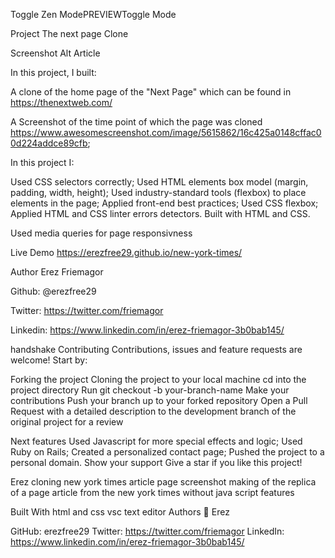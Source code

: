 Toggle Zen ModePREVIEWToggle Mode

Project The next page Clone

Screenshot Alt Article

In this project, I built:

A clone of the home page of the "Next Page" which can be found in https://thenextweb.com/

A Screenshot of the time point of which the page was cloned  https://www.awesomescreenshot.com/image/5615862/16c425a0148cffac00d224addce89cfb; 

In this project I:

Used CSS selectors correctly; Used HTML elements box model (margin, padding, width, height); Used industry-standard tools (flexbox) to place elements in the page; Applied front-end best practices; Used CSS flexbox; Applied HTML and CSS linter errors detectors. Built with HTML and CSS.

Used media queries for page responsivness

Live Demo https://erezfree29.github.io/new-york-times/

Author Erez Friemagor

Github: @erezfree29

Twitter: https://twitter.com/friemagor

Linkedin: https://www.linkedin.com/in/erez-friemagor-3b0bab145/

handshake Contributing Contributions, issues and feature requests are welcome! Start by:

Forking the project Cloning the project to your local machine cd into the project directory Run git checkout -b your-branch-name Make your contributions Push your branch up to your forked repository Open a Pull Request with a detailed description to the development branch of the original project for a review

Next features Used Javascript for more special effects and logic; Used Ruby on Rails; Created a personalized contact page; Pushed the project to a personal domain. Show your support Give a star if you like this project!

Erez cloning new york times article page screenshot making of the replica of a page article from the new york times without java script features

Built With html and css vsc text editor Authors 👤 Erez

GitHub: erezfree29 Twitter: https://twitter.com/friemagor LinkedIn: https://www.linkedin.com/in/erez-friemagor-3b0bab145/